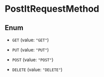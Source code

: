 
# PostItRequestMethod

## Enum


* `GET` (value: `"GET"`)

* `PUT` (value: `"PUT"`)

* `POST` (value: `"POST"`)

* `DELETE` (value: `"DELETE"`)



